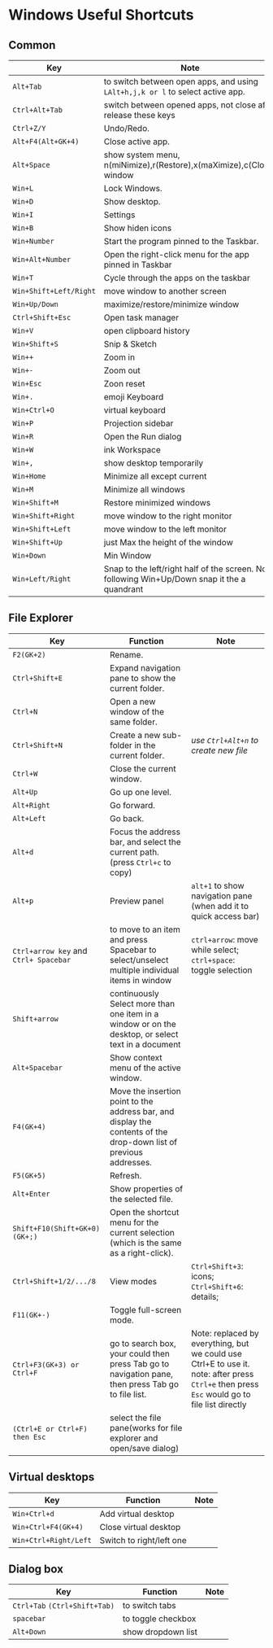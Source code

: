 # Windows Useful Shortcuts

## Common

| Key                    | Note                                                                           |
| ---------------------- | ------------------------------------------------------------------------------ |
| `Alt+Tab`              | to switch between open apps, and using `LAlt+h,j,k or l` to select active app. |
| `Ctrl+Alt+Tab`|switch between opened apps, not close after release these keys|
| `Ctrl+Z/Y`             | Undo/Redo.                                                                     |
| `Alt+F4(Alt+GK+4)`     | Close active app.                                                              |
| `Alt+Space`            | show system menu, n(miNimize),r(Restore),x(maXimize),c(Close) window           |
| `Win+L`                | Lock Windows.                                                                  |
| `Win+D`                | Show desktop.                                                                  |
| `Win+I`                | Settings                                                                       |
| `Win+B`                | Show hiden icons                                                               |
| `Win+Number`           | Start the program pinned to the Taskbar.                                       |
| `Win+Alt+Number`       | Open the right-click menu for the app pinned in Taskbar                        |
| `Win+T`                | Cycle through the apps on the taskbar                                          |
| `Win+Shift+Left/Right` | move window to another screen                                                  |
| `Win+Up/Down`          | maximize/restore/minimize window                                               |
| `Ctrl+Shift+Esc`       | Open task manager                                                              |
|`Win+V`|open clipboard history|
|`Win+Shift+S`|Snip & Sketch|
|`Win++`|Zoom in|
|`Win+-`|Zoom out|
|`Win+Esc`|Zoon reset|
|`Win+.`|emoji Keyboard|
|`Win+Ctrl+O`|virtual keyboard|
|`Win+P`|Projection sidebar|
|`Win+R`| Open the Run dialog|
|`Win+W`| ink Workspace|
|`Win+,`|show desktop temporarily|
|`Win+Home`| Minimize all except current|
|`Win+M`| Minimize all windows|
|`Win+Shift+M`| Restore minimized windows|
|`Win+Shift+Right`| move window to the right monitor|
|`Win+Shift+Left`| move window to the left monitor|
|`Win+Shift+Up`| just Max the height of the window|
|`Win+Down`|Min Window|
|`Win+Left/Right`|Snap to the left/right half of the screen. Note: following Win+Up/Down snap it the a quandrant|


## File Explorer

| Key                                   | Function                                                                                                           | Note                                                                                                                                        |
| ------------------------------------- | ------------------------------------------------------------------------------------------------------------------ | ------------------------------------------------------------------------------------------------------------------------------------------- |
| `F2(GK+2)`                            | Rename.                                                                                                            |
| `Ctrl+Shift+E`                        | Expand navigation pane to show the current folder.                                                                      |
| `Ctrl+N`                              | Open a new window of the same folder.                                                                              |
| `Ctrl+Shift+N`                        | Create a new sub-folder in the current folder.                                                                      | _use `Ctrl+Alt+n` to create new file_                                                                                                       |
| `Ctrl+W`                              | Close the current window.                                                                                          |
| `Alt+Up`                              | Go up one level.                                                                                             |
| `Alt+Right`                           | Go forward.                                                                                                  |
| `Alt+Left`                            | Go back.                                                                                                     |
| `Alt+d`                               | Focus the address bar, and select the current path. (press `Ctrl+c` to copy)                           |
| `Alt+p`                               | Preview panel                                                                                                      | `alt+1` to show navigation pane (when add it to quick access bar)                                                                           |
| `Ctrl+arrow key` and `Ctrl+ Spacebar` | to move to an item and press Spacebar to select/unselect multiple individual items in window                       | `ctrl+arrow`: move while select; `ctrl+space`: toggle selection                                                                             |
| `Shift+arrow`              | continuously Select more than one item in a window or on the desktop, or select text in a document                  |
| `Alt+Spacebar`                        | Show context menu of the active window.                                                                            |
| `F4(GK+4)`                            | Move the insertion point to the address bar, and display the contents of the drop-down list of previous addresses. |
| `F5(GK+5)`                            | Refresh.                                                                                                           |
| `Alt+Enter`                           | Show properties of the selected file.                                                                              |
| `Shift+F10(Shift+GK+0)(GK+;)`         | Open the shortcut menu for the current selection (which is the same as a right-click).                             |
| `Ctrl+Shift+1/2/.../8`                | View modes                                                                                                         | `Ctrl+Shift+3`: icons; `Ctrl+Shift+6`: details;                                                                                             |
| `F11(GK+-)`                           | Toggle full-screen mode.                                                                                           |
| `Ctrl+F3(GK+3) or Ctrl+F`             | go to search box, your could then press Tab go to navigation pane, then press Tab go to file list.                 | Note: replaced by everything, but we could use Ctrl+E to use it. note: after press `Ctrl+e` then press `Esc` would go to file list directly |
| `(Ctrl+E or Ctrl+F) then Esc`           | select the file pane(works for file explorer and open/save dialog)                                                 |

## Virtual desktops

| Key                           | Function                 | Note |
| ----------------------------- | ------------------------ | ---- |
| `Win+Ctrl+d`                  | Add virtual desktop             |
| `Win+Ctrl+F4(GK+4)`           | Close virtual desktop            |
| `Win+Ctrl+Right/Left` | Switch to right/left one |

## Dialog box

| Key                           | Function           | Note |
| ----------------------------- | ------------------ | ---- |
| `Ctrl+Tab` `(Ctrl+Shift+Tab)` | to switch tabs     |
| `spacebar`                    | to toggle checkbox |
| `Alt+Down`                    | show dropdown list |
